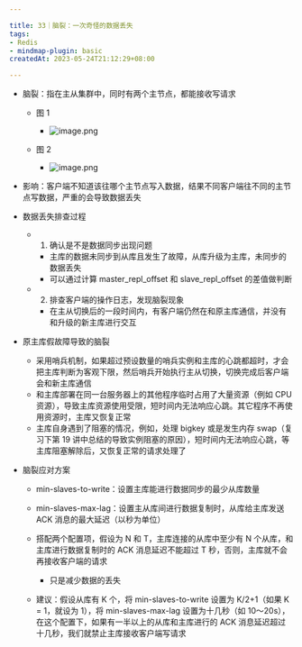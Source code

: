 ```yaml
---

title: 33｜脑裂：一次奇怪的数据丢失
tags:
- Redis
- mindmap-plugin: basic
createdAt: 2023-05-24T21:12:29+08:00

---
```


- 脑裂：指在主从集群中，同时有两个主节点，都能接收写请求

  - 图 1
    - ![image.png](https://cdn.jsdelivr.net/gh/11ze/static/images/redis-33-1.png)

  - 图 2
    - ![image.png](https://cdn.jsdelivr.net/gh/11ze/static/images/redis-33-2.png)

- 影响：客户端不知道该往哪个主节点写入数据，结果不同客户端往不同的主节点写数据，严重的会导致数据丢失
- 数据丢失排查过程

  - 1. 确认是不是数据同步出现问题

    - 主库的数据未同步到从库且发生了故障，从库升级为主库，未同步的数据丢失
    - 可以通过计算 master_repl_offset 和 slave_repl_offset 的差值做判断

  - 2. 排查客户端的操作日志，发现脑裂现象

    - 在主从切换后的一段时间内，有客户端仍然在和原主库通信，并没有和升级的新主库进行交互

- 原主库假故障导致的脑裂

  - 采用哨兵机制，如果超过预设数量的哨兵实例和主库的心跳都超时，才会把主库判断为客观下限，然后哨兵开始执行主从切换，切换完成后客户端会和新主库通信
  - 和主库部署在同一台服务器上的其他程序临时占用了大量资源（例如 CPU 资源），导致主库资源使用受限，短时间内无法响应心跳。其它程序不再使用资源时，主库又恢复正常
  - 主库自身遇到了阻塞的情况，例如，处理 bigkey 或是发生内存 swap（复习下第 19 讲中总结的导致实例阻塞的原因），短时间内无法响应心跳，等主库阻塞解除后，又恢复正常的请求处理了

- 脑裂应对方案

  - min-slaves-to-write：设置主库能进行数据同步的最少从库数量
  - min-slaves-max-lag：设置主从库间进行数据复制时，从库给主库发送 ACK 消息的最大延迟（以秒为单位）
  - 搭配两个配置项，假设为 N 和 T，主库连接的从库中至少有 N 个从库，和主库进行数据复制时的 ACK 消息延迟不能超过 T 秒，否则，主库就不会再接收客户端的请求

    - 只是减少数据的丢失

  - 建议：假设从库有 K 个，将 min-slaves-to-write 设置为 K/2+1（如果 K = 1，就设为 1），将 min-slaves-max-lag 设置为十几秒（如 10～20s），在这个配置下，如果有一半以上的从库和主库进行的 ACK 消息延迟超过十几秒，我们就禁止主库接收客户端写请求
